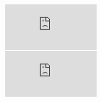 ![test documents](https://github.com/jen20240521/Documents/blob/main/test.pdf)
![User Manual-EH1304](https://github.com/jen20240521/Documents/blob/main/Video%20Encoder%20User%20Guide(EH1304)-May.22th.pdf)
